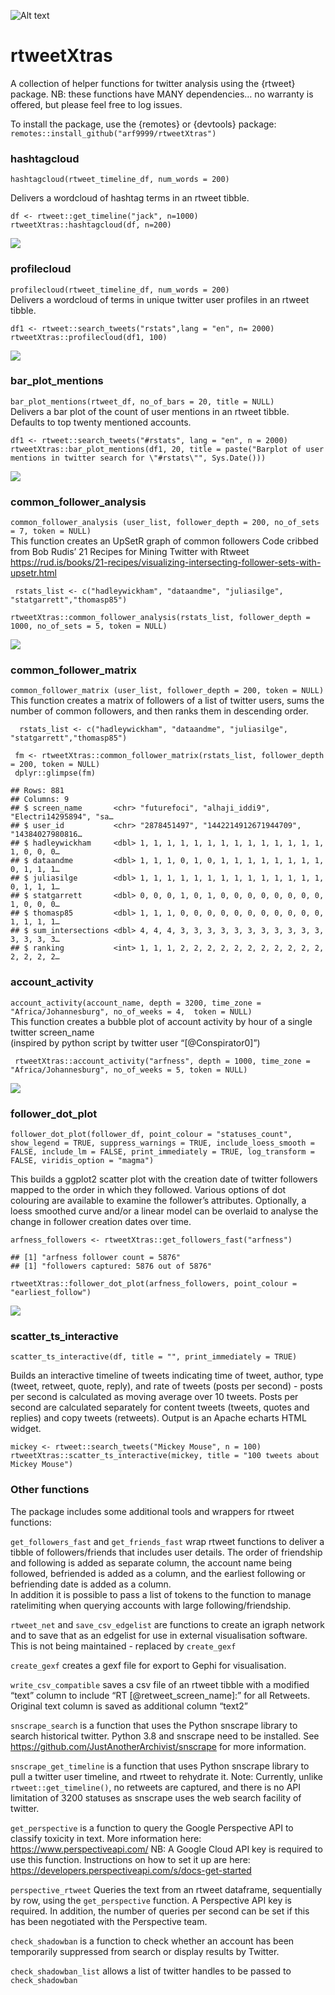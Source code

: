 ![Alt text](rtweetXtrashex.png)

# rtweetXtras

A collection of helper functions for twitter analysis using the {rtweet}
package. NB: these functions have MANY dependencies… no warranty is
offered, but please feel free to log issues.

To install the package, use the {remotes} or {devtools} package:
`remotes::install_github("arf9999/rtweetXtras")`

### hashtagcloud

`hashtagcloud(rtweet_timeline_df, num_words = 200)`

Delivers a wordcloud of hashtag terms in an rtweet tibble.

    df <- rtweet::get_timeline("jack", n=1000)
    rtweetXtras::hashtagcloud(df, n=200)

![](readme_files/figure-markdown_strict/hashtagcloud-1.png)

### profilecloud

`profilecloud(rtweet_timeline_df, num_words = 200)`  
Delivers a wordcloud of terms in unique twitter user profiles in an
rtweet tibble.

    df1 <- rtweet::search_tweets("rstats",lang = "en", n= 2000)
    rtweetXtras::profilecloud(df1, 100)

![](readme_files/figure-markdown_strict/profilecloud-1.png)

### bar\_plot\_mentions

`bar_plot_mentions(rtweet_df, no_of_bars = 20, title = NULL)`  
Delivers a bar plot of the count of user mentions in an rtweet tibble.
Defaults to top twenty mentioned accounts.

    df1 <- rtweet::search_tweets("#rstats", lang = "en", n = 2000)
    rtweetXtras::bar_plot_mentions(df1, 20, title = paste("Barplot of user mentions in twitter search for \"#rstats\"", Sys.Date()))

![](readme_files/figure-markdown_strict/bar_plot_mentions-1.png)

### common\_follower\_analysis

`common_follower_analysis (user_list, follower_depth = 200, no_of_sets = 7, token = NULL)`  
This function creates an UpSetR graph of common followers Code cribbed
from Bob Rudis’ 21 Recipes for Mining Twitter with Rtweet
<https://rud.is/books/21-recipes/visualizing-intersecting-follower-sets-with-upsetr.html>

     rstats_list <- c("hadleywickham", "dataandme", "juliasilge", "statgarrett","thomasp85")
     
    rtweetXtras::common_follower_analysis(rstats_list, follower_depth = 1000, no_of_sets = 5, token = NULL)

![](readme_files/figure-markdown_strict/common_follower_analysis-1.png)

### common\_follower\_matrix

`common_follower_matrix (user_list, follower_depth = 200, token = NULL)`  
This function creates a matrix of followers of a list of twitter users,
sums the number of common followers, and then ranks them in descending
order.

      rstats_list <- c("hadleywickham", "dataandme", "juliasilge", "statgarrett","thomasp85")

     fm <- rtweetXtras::common_follower_matrix(rstats_list, follower_depth = 200, token = NULL)
     dplyr::glimpse(fm)

    ## Rows: 881
    ## Columns: 9
    ## $ screen_name       <chr> "futurefoci", "alhaji_iddi9", "Electri14295894", "sa…
    ## $ user_id           <chr> "2878451497", "1442214912671944709", "14384027980816…
    ## $ hadleywickham     <dbl> 1, 1, 1, 1, 1, 1, 1, 1, 1, 1, 1, 1, 1, 1, 1, 0, 0, 0…
    ## $ dataandme         <dbl> 1, 1, 1, 0, 1, 0, 1, 1, 1, 1, 1, 1, 1, 1, 0, 1, 1, 1…
    ## $ juliasilge        <dbl> 1, 1, 1, 1, 1, 1, 1, 1, 1, 1, 1, 1, 1, 1, 0, 1, 1, 1…
    ## $ statgarrett       <dbl> 0, 0, 0, 1, 0, 1, 0, 0, 0, 0, 0, 0, 0, 0, 1, 0, 0, 0…
    ## $ thomasp85         <dbl> 1, 1, 1, 0, 0, 0, 0, 0, 0, 0, 0, 0, 0, 0, 1, 1, 1, 1…
    ## $ sum_intersections <dbl> 4, 4, 4, 3, 3, 3, 3, 3, 3, 3, 3, 3, 3, 3, 3, 3, 3, 3…
    ## $ ranking           <int> 1, 1, 1, 2, 2, 2, 2, 2, 2, 2, 2, 2, 2, 2, 2, 2, 2, 2…

### account\_activity

`account_activity(account_name, depth = 3200, time_zone = "Africa/Johannesburg", no_of_weeks = 4,  token = NULL)`  
This function creates a bubble plot of account activity by hour of a
single twitter screen\_name  
(inspired by python script by twitter user “\[@Conspirator0\]”)

     rtweetXtras::account_activity("arfness", depth = 1000, time_zone = "Africa/Johannesburg", no_of_weeks = 5, token = NULL)

![](readme_files/figure-markdown_strict/account_activity-1.png)

### follower\_dot\_plot

`follower_dot_plot(follower_df, point_colour = "statuses_count", show_legend = TRUE, suppress_warnings = TRUE, include_loess_smooth = FALSE, include_lm = FALSE, print_immediately = TRUE, log_transform = FALSE, viridis_option = "magma")`

This builds a ggplot2 scatter plot with the creation date of twitter
followers mapped to the order in which they followed. Various options of
dot colouring are available to examine the follower’s attributes.
Optionally, a loess smoothed curve and/or a linear model can be overlaid
to analyse the change in follower creation dates over time.

    arfness_followers <- rtweetXtras::get_followers_fast("arfness")

    ## [1] "arfness follower count = 5876"
    ## [1] "followers captured: 5876 out of 5876"

    rtweetXtras::follower_dot_plot(arfness_followers, point_colour = "earliest_follow")

![](readme_files/figure-markdown_strict/follower_dot_plot-1.png)

### scatter\_ts\_interactive

`scatter_ts_interactive(df, title = "", print_immediately = TRUE)`

Builds an interactive timeline of tweets indicating time of tweet,
author, type (tweet, retweet, quote, reply), and rate of tweets (posts
per second) - posts per second is calculated as moving average over 10
tweets. Posts per second are calculated separately for content tweets
(tweets, quotes and replies) and copy tweets (retweets). Output is an
Apache echarts HTML widget.

    mickey <- rtweet::search_tweets("Mickey Mouse", n = 100)
    rtweetXtras::scatter_ts_interactive(mickey, title = "100 tweets about Mickey Mouse")

### Other functions

The package includes some additional tools and wrappers for rtweet
functions:

`get_followers_fast` and `get_friends_fast` wrap rtweet functions to
deliver a tibble of followers/friends that includes user details. The
order of friendship and following is added as separate column, the
account name being followed, befriended is added as a column, and the
earliest following or befriending date is added as a column.  
In addition it is possible to pass a list of tokens to the function to
manage ratelimiting when querying accounts with large
following/friendship.

`rtweet_net` and `save_csv_edgelist` are functions to create an igraph
network and to save that as an edgelist for use in external
visualisation software. This is not being maintained - replaced by
`create_gexf`

`create_gexf` creates a gexf file for export to Gephi for visualisation.

`write_csv_compatible` saves a csv file of an rtweet tibble with a
modified “text” column to include “RT \[@retweet\_screen\_name\]:” for
all Retweets. Original text column is saved as additional column “text2”

`snscrape_search` is a function that uses the Python snscrape library to
search historical twitter. Python 3.8 and snscrape need to be installed.
See <https://github.com/JustAnotherArchivist/snscrape> for more
information.

`snscrape_get_timeline` is a function that uses Python snscrape library
to pull a twitter user timeline, and rtweet to rehydrate it. Note:
Currently, unlike `rtweet::get_timeline()`, no retweets are captured,
and there is no API limitation of 3200 statuses as snscrape uses the web
search facility of twitter.

`get_perspective` is a function to query the Google Perspective API to
classify toxicity in text. More information here:
<https://www.perspectiveapi.com/> NB: A Google Cloud API key is required
to use this function. Instructions on how to set it up are here:
<https://developers.perspectiveapi.com/s/docs-get-started>

`perspective_rtweet` Queries the text from an rtweet dataframe,
sequentially by row, using the `get_perspective` function. A Perspective
API key is required. In addition, the number of queries per second can
be set if this has been negotiated with the Perspective team.

`check_shadowban` is a function to check whether an account has been
temporarily suppressed from search or display results by Twitter.

`check_shadowban_list` allows a list of twitter handles to be passed to
`check_shadowban`
